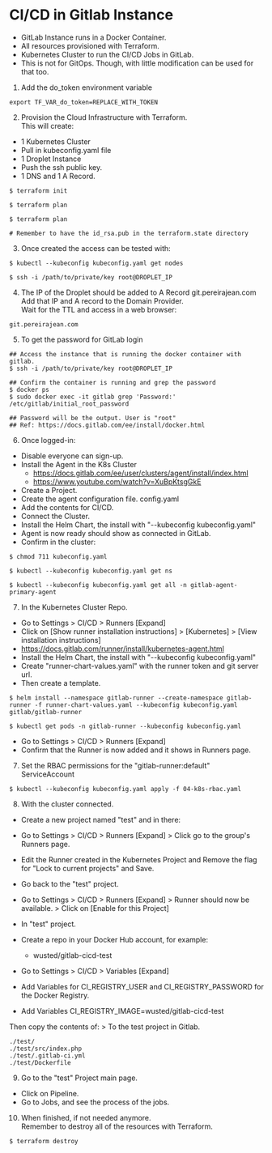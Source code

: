 # CI/CD in Gitlab Instance
- GitLab Instance runs in a Docker Container.  
- All resources provisioned with Terraform.  
- Kubernetes Cluster to run the CI/CD Jobs in GitLab.  
- This is not for GitOps. Though, with little modification can be used for that too.

1. Add the do_token environment variable

```
export TF_VAR_do_token=REPLACE_WITH_TOKEN
```

2. Provision the Cloud Infrastructure with Terraform.  
This will create:  
- 1 Kubernetes Cluster
- Pull in kubeconfig.yaml file
- 1 Droplet Instance
- Push the ssh public key.
- 1 DNS and 1 A Record.

```
$ terraform init

$ terraform plan

$ terraform plan

# Remember to have the id_rsa.pub in the terraform.state directory
```

3. Once created the access can be tested with:

```
$ kubectl --kubeconfig kubeconfig.yaml get nodes

$ ssh -i /path/to/private/key root@DROPLET_IP
```

4. The IP of the Droplet should be added to A Record git.pereirajean.com  
Add that IP and A record to the Domain Provider.  
Wait for the TTL and access in a web browser:  

```
git.pereirajean.com
```

5. To get the password for GitLab login

```
## Access the instance that is running the docker container with gitlab.
$ ssh -i /path/to/private/key root@DROPLET_IP

## Confirm the container is running and grep the password
$ docker ps
$ sudo docker exec -it gitlab grep 'Password:' /etc/gitlab/initial_root_password

## Password will be the output. User is "root"
## Ref: https://docs.gitlab.com/ee/install/docker.html
```

6. Once logged-in:  
- Disable everyone can sign-up.  
- Install the Agent in the K8s Cluster  
    - https://docs.gitlab.com/ee/user/clusters/agent/install/index.html  
    - https://www.youtube.com/watch?v=XuBpKtsgGkE  
- Create a Project.  
- Create the agent configuration file. config.yaml   
- Add the contents for CI/CD.  
- Connect the Cluster.
- Install the Helm Chart, the install with "--kubeconfig kubeconfig.yaml"  
- Agent is now ready should show as connected in GitLab.  
- Confirm in the cluster:  
```
$ chmod 711 kubeconfig.yaml

$ kubectl --kubeconfig kubeconfig.yaml get ns

$ kubectl --kubeconfig kubeconfig.yaml get all -n gitlab-agent-primary-agent
```

7. In the Kubernetes Cluster Repo.  
- Go to Settings > CI/CD > Runners [Expand]
- Click on [Show runner installation instructions] > [Kubernetes] > [View installation instructions]  
- https://docs.gitlab.com/runner/install/kubernetes-agent.html
- Install the Helm Chart, the install with "--kubeconfig kubeconfig.yaml"
- Create "runner-chart-values.yaml" with the runner token and git server url.  
- Then create a template.
```
$ helm install --namespace gitlab-runner --create-namespace gitlab-runner -f runner-chart-values.yaml --kubeconfig kubeconfig.yaml gitlab/gitlab-runner

$ kubectl get pods -n gitlab-runner --kubeconfig kubeconfig.yaml
```

- Go to Settings > CI/CD > Runners [Expand] 
- Confirm that the Runner is now added and it shows in Runners page.

7. Set the RBAC permissions for the "gitlab-runner:default" ServiceAccount  
```
$ kubectl --kubeconfig kubeconfig.yaml apply -f 04-k8s-rbac.yaml
```


8. With the cluster connected.  
- Create a new project named "test" and in there:

- Go to Settings > CI/CD > Runners [Expand] > Click go to the group's Runners page.
- Edit the Runner created in the Kubernetes Project and Remove the flag for "Lock to current projects" and Save.  

- Go back to the "test" project.
- Go to Settings > CI/CD > Runners [Expand] > Runner should now be available. > Click on [Enable for this Project]

- In "test" project.
- Create a repo in your Docker Hub account, for example:
    - wusted/gitlab-cicd-test
- Go to Settings > CI/CD > Variables [Expand]
- Add Variables for CI_REGISTRY_USER and CI_REGISTRY_PASSWORD for the Docker Registry.
- Add Variables CI_REGISTRY_IMAGE=wusted/gitlab-cicd-test

Then copy the contents of: > To the test project in Gitlab.
```
./test/
./test/src/index.php
./test/.gitlab-ci.yml
./test/Dockerfile
```

9. Go to the "test" Project main page.  
- Click on Pipeline.  
- Go to Jobs, and see the process of the jobs.


10. When finished, if not needed anymore.  
Remember to destroy all of the resources with Terraform.

```
$ terraform destroy
```